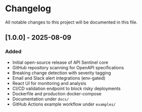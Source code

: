 # Changelog

All notable changes to this project will be documented in this file.

## [1.0.0] - 2025-08-09

### Added
- Initial open-source release of API Sentinel core
- GitHub repository scanning for OpenAPI specifications
- Breaking change detection with severity tagging
- Email and Slack alert integrations (env-gated)
- React UI for monitoring and analysis
- CI/CD validation endpoint to block risky deployments
- Dockerfile and production docker-compose
- Documentation under `docs/`
- GitHub Actions example workflow under `examples/`
